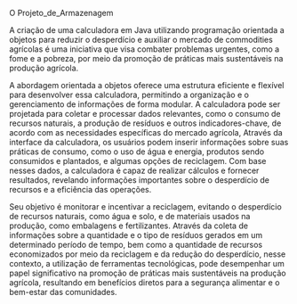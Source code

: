O Projeto_de_Armazenagem

A criação de uma calculadora em Java utilizando programação orientada a objetos para reduzir o desperdício e auxiliar o mercado de commodities agrícolas é uma iniciativa que visa combater problemas urgentes, como a fome e a pobreza, por meio da promoção de práticas mais sustentáveis na produção agrícola.

A abordagem orientada a objetos oferece uma estrutura eficiente e flexível para desenvolver essa calculadora, permitindo a organização e o gerenciamento de informações de forma modular. A calculadora pode ser projetada para coletar e processar dados relevantes, como o consumo de recursos naturais, a produção de resíduos e outros indicadores-chave, de acordo com as necessidades específicas do mercado agrícola, Através da interface da calculadora, os usuários podem inserir informações sobre suas práticas de consumo, como o uso de água e energia, produtos sendo consumidos e plantados, e algumas opções de reciclagem. Com base nesses dados, a calculadora é capaz de realizar cálculos e fornecer resultados, revelando informações importantes sobre o desperdício de recursos e a eficiência das operações.

Seu objetivo é monitorar e incentivar a reciclagem, evitando o desperdício de recursos naturais, como água e solo, e de materiais usados na produção, como embalagens e fertilizantes. Através da coleta de informações sobre a quantidade e o tipo de resíduos gerados em um determinado período de tempo, bem como a quantidade de recursos economizados por meio da reciclagem e da redução do desperdício, nesse contexto, a utilização de ferramentas tecnológicas, pode desempenhar um papel significativo na promoção de práticas mais sustentáveis na produção agrícola, resultando em benefícios diretos para a segurança alimentar e o bem-estar das comunidades.
